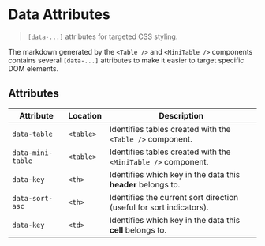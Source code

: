 # Data Attributes

> `[data-...]` attributes for targeted CSS styling.

The markdown generated by the `<Table />` and `<MiniTable />` components contains several `[data-...]` attributes to make it easier to target specific DOM elements.

## Attributes

| Attribute         | Location  | Description                                                         |
| ----------------- | --------- | ------------------------------------------------------------------- |
| `data-table`      | `<table>` | Identifies tables created with the `<Table />` component.           |
| `data-mini-table` | `<table>` | Identifies tables created with the `<MiniTable />` component.       |
| `data-key`        | `<th>`    | Identifies which key in the data this **header** belongs to.        |
| `data-sort-asc`   | `<th>`    | Identifies the current sort direction (useful for sort indicators). |
| `data-key`        | `<td>`    | Identifies which key in the data this **cell** belongs to.          |
